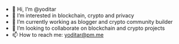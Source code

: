 - 👋 Hi, I’m @yoditar
- 👀 I’m interested in blockchain, crypto and privacy
- 🌱 I’m currently working as blogger and crypto community builder
- 💞️ I’m looking to collaborate on blockchain and crypto projects
- 📫 How to reach me: yoditar@pm.me

<!---
yoditar/yoditar is a ✨ special ✨ repository because its `README.md` (this file) appears on your GitHub profile.
You can click the Preview link to take a look at your changes.
--->
